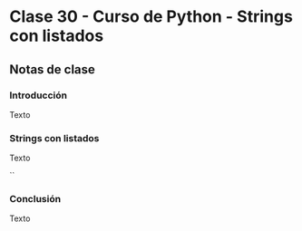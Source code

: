 # Clase 30 - Curso de Python - Strings con listados

## Notas de clase


### Introducción
Texto


### Strings con listados


Texto


``


### Conclusión 

Texto